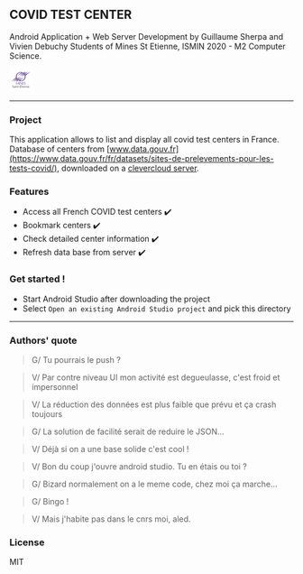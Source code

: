 ## COVID TEST CENTER
Android Application + Web Server Development
by Guillaume Sherpa and Vivien Debuchy
Students of Mines St Etienne, ISMIN 2020 - M2 Computer Science.

[![Mines St Etienne](./logo.png)](https://www.mines-stetienne.fr/)

---
### Project
This application allows to list and display all covid test centers in France.
Database of centers from [www.data.gouv.fr](https://www.data.gouv.fr/fr/datasets/sites-de-prelevements-pour-les-tests-covid/), downloaded on a [clevercloud server](covidtesingcenter-app.cleverapps.io).

### Features
- Access all French COVID test centers ✔️
- Bookmark centers ✔️
- Check detailed center information ✔️
- Refresh data base from server ✔️
 
### Get started !
- Start Android Studio after downloading the project
- Select `Open an existing Android Studio project` and pick this directory

---
### Authors' quote
> G/ Tu pourrais le push ?

> V/ Par contre niveau UI mon activité est degueulasse, c'est froid et impersonnel

> V/ La réduction des données est plus faible que prévu et ça crash toujours

> G/ La solution de facilité serait de reduire le JSON...

> V/ Déjà si on a une base solide c'est cool !

> V/ Bon du coup j'ouvre android studio. Tu en étais ou toi ?

> G/ Bizard normalement on a le meme code, chez moi ça marche...

> G/ Bingo !

> V/ Mais j'habite pas dans le cnrs moi, aled.

### License
MIT
